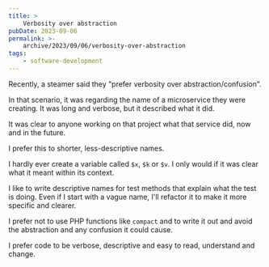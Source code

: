 ```yaml
---
title: >
    Verbosity over abstraction
pubDate: 2023-09-06
permalink: >-
    archive/2023/09/06/verbosity-over-abstraction
tags:
    - software-development
---
```


Recently, a steamer said they "prefer verbosity over abstraction/confusion".

In that scenario, it was regarding the name of a microservice they were creating. It was long and verbose, but it described what it did.

It was clear to anyone working on that project what that service did, now and in the future.

I prefer this to shorter, less-descriptive names.

I hardly ever create a variable called `$x`, `$k` or `$v`. I only would if it was clear what it meant within its context.

I like to write descriptive names for test methods that explain what the test is doing. Even if I start with a vague name, I'll refactor it to make it more specific and clearer.

I prefer not to use PHP functions like `compact` and to write it out and avoid the abstraction and any confusion it could cause.

I prefer code to be verbose, descriptive and easy to read, understand and change.
